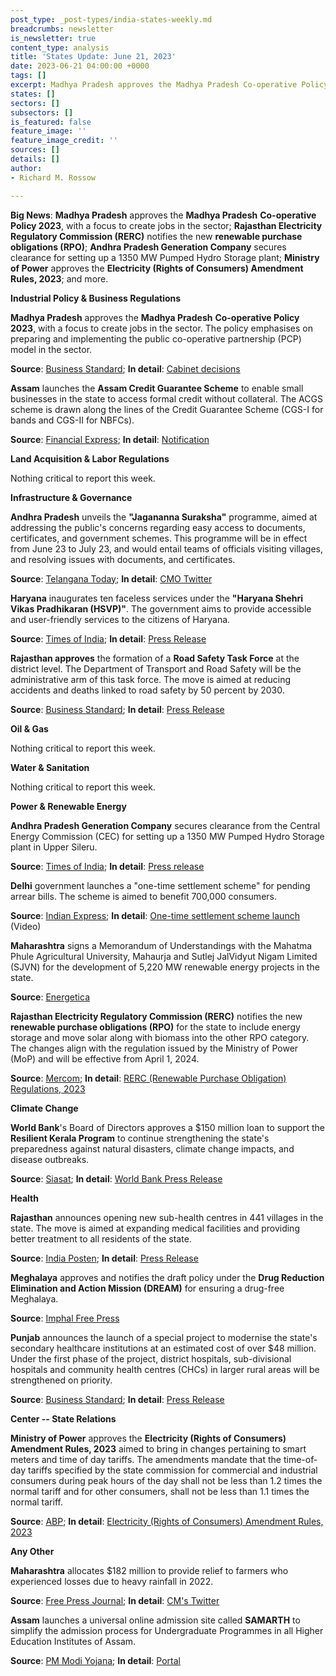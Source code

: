 ```yaml
---
post_type: _post-types/india-states-weekly.md
breadcrumbs: newsletter
is_newsletter: true
content_type: analysis
title: 'States Update: June 21, 2023'
date: 2023-06-21 04:00:00 +0000
tags: []
excerpt: Madhya Pradesh approves the Madhya Pradesh Co-operative Policy 2023, with a focus to create jobs in the sector; Rajasthan Electricity Regulatory Commission (RERC) notifies the new renewable purchase obligations (RPO); Andhra Pradesh Generation Company secures clearance for setting up a 1350 MW Pumped Hydro Storage plant; Ministry of Power approves the Electricity (Rights of Consumers) Amendment Rules, 2023; and more.
states: []
sectors: []
subsectors: []
is_featured: false
feature_image: ''
feature_image_credit: ''
sources: []
details: []
author:
- Richard M. Rossow

---
```

**Big News**: **Madhya Pradesh** approves the **Madhya Pradesh** **Co-operative Policy 2023**, with a focus to create jobs in the sector; **Rajasthan Electricity Regulatory Commission (RERC)** notifies the new **renewable purchase obligations (RPO)**; **Andhra Pradesh Generation Company** secures clearance for setting up a 1350 MW Pumped Hydro Storage plant;  **Ministry of Power** approves the **Electricity (Rights of Consumers) Amendment Rules, 2023**; and more.

**Industrial Policy & Business Regulations**  

**Madhya Pradesh** approves the **Madhya Pradesh** **Co-operative Policy 2023**, with a focus to create jobs in the sector. The policy emphasises on preparing and implementing the public co-operative partnership (PCP) model in the sector.

**Source**: [Business Standard](https://www.business-standard.com/india-news/madhya-pradesh-govt-approves-cooperative-policy-with-focus-on-jobs-123061600873_1.html); **In detail**: [Cabinet decisions](https://www.mpinfo.org/Home/CabinetDetails?newsid=230614S12&fontname=FontEnglish&LocID=32&pubdate=06/14/2023)

**Assam** launches the **Assam Credit Guarantee Scheme** to enable small businesses in the state to access formal credit without collateral. The ACGS scheme is drawn along the lines of the Credit Guarantee Scheme (CGS-I for bands and CGS-II for NBFCs).

**Source**: [Financial Express](https://www.financialexpress.com/industry/sme/msme-fin-assam-government-launches-its-credit-guarantee-scheme-for-msmes/3123159/); **In detail**: [Notification](https://www.cgtmse.in/Default/ViewFile/?id=1686328603047_Circular%20No.227%202023-24.pdf&path=Circular)

**Land Acquisition & Labor Regulations**  

Nothing critical to report this week.

**Infrastructure & Governance**  

**Andhra Pradesh** unveils the **"Jagananna Suraksha"** programme, aimed at addressing the public's concerns regarding easy access to documents, certificates, and government schemes. This programme will be in effect from June 23 to July 23, and would entail teams of officials visiting villages, and resolving issues with documents, and certificates.

**Source**: [Telangana Today](https://telanganatoday.com/andhra-pradesh-chief-minister-announces-jagananna-suraksha-programme-from-june-23); **In detail**: [CMO Twitter](https://twitter.com/AndhraPradeshCM/status/1668932780481466368)

**Haryana** inaugurates ten faceless services under the **"Haryana Shehri Vikas Pradhikaran (HSVP)"**. The government aims to provide accessible and user-friendly services to the citizens of Haryana.

**Source**: [Times of India](https://timesofindia.indiatimes.com/city/chandigarh/haryana-cm-manohar-lal-khattar-launches-10-faceless-services/articleshowprint/100946144.cms); **In detail**: [Press Release](https://manoharlalkhattar.in/node/31326)

**Rajasthan approves** the formation of a **Road Safety Task Force** at the district level. The Department of Transport and Road Safety will be the administrative arm of this task force. The move is aimed at reducing accidents and deaths linked to road safety by 50 percent by 2030.

**Source**: [Business Standard](https://www.business-standard.com/india-news/raj-govt-approves-road-safety-task-force-targets-50-accident-reduction-123061300676_1.html); **In detail**: [Press Release](https://cmo.rajasthan.gov.in/pressreleasedetail/113237)

**Oil & Gas**  

Nothing critical to report this week.  

**Water & Sanitation**  

Nothing critical to report this week.  

**Power & Renewable Energy**  

**Andhra Pradesh Generation Company** secures clearance from the Central Energy Commission (CEC) for setting up a 1350 MW Pumped Hydro Storage plant in Upper Sileru.

**Source**: [Times of India](https://timesofindia.indiatimes.com/city/vijayawada/andhra-pradesh-central-energy-commission-cec-okays-aps-upper-sileru-pumped-storage-project/articleshow/100998644.cms?from=mdr); **In detail**: [Press release](https://pib.gov.in/PressReleaseIframePage.aspx?PRID=1930831)

**Delhi** government launches a "one-time settlement scheme" for pending arrear bills. The scheme is aimed to benefit 700,000 consumers.

**Source**: [Indian Express](https://indianexpress.com/article/cities/delhi/delhi-ncr-news-live-updates-aap-arvind-kejriwal-bjp-weather-traffic-8657968/); **In detail**: [One-time settlement scheme launch](https://twitter.com/i/status/1668636619556151296) (Video)

**Maharashtra** signs a Memorandum of Understandings with the Mahatma Phule Agricultural University, Mahaurja and Sutlej JalVidyut Nigam Limited (SJVN) for the development of 5,220 MW renewable energy projects in the state.

**Source**: [Energetica](https://www.energetica-india.net/news/maharashtra-government-inks-mou-for-5220-mw-renewable-power-projects-in-maharashtra)

**Rajasthan Electricity Regulatory Commission (RERC)** notifies the new **renewable purchase obligations (RPO)** for the state to include energy storage and move solar along with biomass into the other RPO category. The changes align with the regulation issued by the Ministry of Power (MoP) and will be effective from April 1, 2024.

**Source**: [Mercom](https://www.mercomindia.com/rajasthan-renewable-purchase-obligation-fy30); **In detail**: [RERC (Renewable Purchase Obligation) Regulations, 2023](https://rerc.rajasthan.gov.in/rerc-user-files/office-orders)

**Climate Change**

**World Bank**'s Board of Directors approves a $150 million loan to support the **Resilient Kerala Program** to continue strengthening the state's preparedness against natural disasters, climate change impacts, and disease outbreaks.

**Source**: [Siasat](https://www.siasat.com/world-bank-approves-150-mn-loan-to-support-resilient-kerala-program-2617756/); **In detail**: [World Bank Press Release](https://www.worldbank.org/en/news/press-release/2023/06/16/world-bank-approves-additional-financing-to-build-climate-resilience-in-the-indian-state-of-kerala)  

**Health**   

**Rajasthan** announces opening new sub-health centres in 441 villages in the state. The move is aimed at expanding medical facilities and providing better treatment to all residents of the state.

**Source**: [India Posten](https://india.postsen.com/local/amp/700219); **In detail**: [Press Release](https://cmo.rajasthan.gov.in/pressreleasedetail/113824)

**Meghalaya** approves and notifies the draft policy under the **Drug Reduction Elimination and Action Mission (DREAM)** for ensuring a drug-free Meghalaya.

**Source**: [Imphal Free Press](https://www.ifp.co.in/meghalaya/drugs-menace-in-meghalaya-government-approves-draft-policy-under-dream)

**Punjab** announces the launch of a special project to modernise the state's secondary healthcare institutions at an estimated cost of over $48 million. Under the first phase of the project, district hospitals, sub-divisional hospitals and community health centres (CHCs) in larger rural areas will be strengthened on priority.

**Source**: [Business Standard](https://www.business-standard.com/india-news/punjab-govt-to-modernise-secondary-healthcare-institutions-cm-mann-123061600967_1.html); **In detail**: [Press Release](http://diprpunjab.gov.in/?q=content/cm-announces-launch-special-project-strengthening-secondary-health-care-institutions-state)

**Center -- State Relations**  

**Ministry of Power** approves the **Electricity (Rights of Consumers) Amendment Rules, 2023** aimed to bring in changes pertaining to smart meters and time of day tariffs. The amendments mandate that the time-of-day tariffs specified by the state commission for commercial and industrial consumers during peak hours of the day shall not be less than 1.2 times the normal tariff and for other consumers, shall not be less than 1.1 times the normal tariff.

**Source**: [ABP](https://news.abplive.com/news/india/govt-amends-electricity-rights-of-consumers-rules-2023-notification-smart-meters-changes-to-time-of-day-tariffs-1609365); **In detail**: [Electricity (Rights of Consumers) Amendment Rules, 2023](https://powermin.gov.in/sites/default/files/webform/notices/30_d_Electricity_Rights_of_Consumers_Amendment_Rules_2023..pdf)

**Any Other**

**Maharashtra** allocates $182 million to provide relief to farmers who experienced losses due to heavy rainfall in 2022.

**Source**: [Free Press Journal](https://www.freepressjournal.in/mumbai/maharashtra-cabinet-announces-multiple-welfare-measures-allocates-1500-cr-for-farmers-relief); **In detail**: [CM's Twitter](https://twitter.com/mieknathshinde/status/1668663637370867713)

**Assam** launches a universal online admission site called **SAMARTH** to simplify the admission process for Undergraduate Programmes in all Higher Education Institutes of Assam.

**Source**: [PM Modi Yojana](https://pmmodiyojana.in/samarth-admission-portal/); **In detail**: [Portal](https://assamadmission.samarth.ac.in/)
